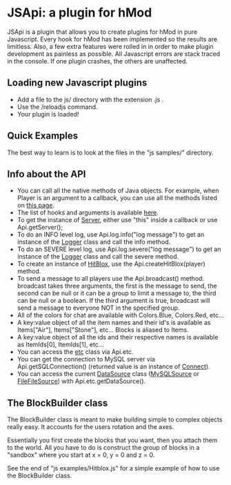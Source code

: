 # JSApi: a plugin for hMod

JSApi is a plugin that allows you to create plugins for hMod in pure Javascript. Every hook for hMod has been implemented so the results are limitless. Also, a few extra features were rolled in in order to make plugin development as painless as possible. All Javascript errors are stack traced in the console. If one plugin crashes, the others are unaffected.

## Loading new Javascript plugins

* Add a file to the js/ directory with the extension .js .
* Use the /reloadjs command.
* Your plugin is loaded!

## Quick Examples

The best way to learn is to look at the files in the "js samples/" directory.

## Info about the API

* You can call all the native methods of Java objects. For example, when Player is an argument to a callback, you can use all the methods listed on [this page](http://hey0.net/javadoc/index.html?Player.html).
* The list of hooks and arguments is available [here](http://hey0.net/javadoc/index.html?PluginListener.html).
* To get the instance of [Server](http://hey0.net/javadoc/index.html?Server.html), either use "this" inside a callback or use Api.getServer();
* To do an INFO level log, use Api.log.info("log message") to get an instance of the [Logger](http://download.oracle.com/javase/1.5.0/docs/api/java/util/logging/Logger.html) class and call the info method.
* To do an SEVERE level log, use Api.log.severe("log message") to get an instance of the [Logger](http://download.oracle.com/javase/1.5.0/docs/api/java/util/logging/Logger.html) class and call the severe method.
* To create an instance of [HitBlox](http://hey0.net/javadoc/index.html?HitBlox.html), use the Api.createHitBlox(player) method.
* To send a message to all players use the Api.broadcast() method. broadcast takes three arguments, the first is the message to send, the second can be null or it can be a group to limit a message to, the third can be null or a boolean. If the third argument is true, broadcast will send a message to everyone NOT in the specified group.
* All of the colors for chat are available with Colors.Blue, Colors.Red, etc...
* A key:value object of all the item names and their id's is available as Items["Air"], Items["Stone"], etc... Blocks is aliased to Items.
* A key:value object of all the ids and their respective names is available as ItemIds[0], ItemIds[1], etc...
* You can access the [etc](http://hey0.net/javadoc/etc.html) class via Api.etc.
* You can get the connection to MySQL server via Api.getSQLConnection() (returned value is an instance of [Connect](http://download.oracle.com/javase/1.4.2/docs/api/java/sql/Connection.html)).
* You can access the current [DataSource](http://hey0.net/javadoc/index.html?DataSource.html) class ([MySQLSource](http://hey0.net/javadoc/index.html?MySQLSource.html) or [FileFileSource](http://hey0.net/javadoc/index.html?FlatFileSource.html)) with Api.etc.getDataSource(). 

## The BlockBuilder class

The BlockBuilder class is meant to make building simple to complex objects really easy. It accounts for the users rotation and the axes.

Essentially you first create the blocks that you want, then you attach them to the world. All you have to do is construct the group of blocks in a "sandbox" where you start at x = 0, y = 0 and z = 0.

See the end of "js examples/Hitblox.js" for a simple example of how to use the BlockBuilder class.